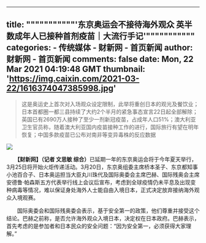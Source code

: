 
---
title: """""""""""'东京奥运会不接待海外观众 英半数成年人已接种首剂疫苗｜大流行手记'"""""""""""
categories: 
    - 传统媒体
    - 财新网 - 首页新闻
author: 财新网 - 首页新闻
comments: false
date: Mon, 22 Mar 2021 04:19:48 GMT
thumbnail: 'https://img.caixin.com/2021-03-22/1616374047385998.jpg'
---

<div>   
<blockquote><p>这是奥运史上首次对入场观众设定限制，此举将重创日本的观光及餐饮业；日本首都圈一都三县持续了大约2个半月的紧急事态宣言22日起全部解除；英国已有2690万人接种了至少一剂新冠疫苗，占成年人口51%；澳大利亚卫生官员称，随着澳大利亚国内疫苗接种工作的进行，国际旅行有望在明年恢复；中国多款疫苗已公布对南非等变异毒株的反应数据</p></blockquote><img src="https://img.caixin.com/2021-03-22/1616374047385998.jpg" referrerpolicy="no-referrer">
       <p>　　<b>【财新网】（记者 文思敏 综合）</b>已延期一年的东京奥运会将于今年夏天举行， 3月25日将开始火炬传递活动。3月20日，东京奥组委主席桥本圣子、东京都知事小池百合子、日本奥运担当大臣丸川珠代及国际奥委会主席巴赫、国际残奥会主席安德鲁·帕森斯五方代表举行线上会议后宣布，考虑到全球疫情仍未平息及出现变种病毒等情况，难以保证身处海外人士能自由入境日本，正式决定放弃接纳海外观众入境观赛。</p>
<p>　　国际奥委会和国际残奥委会表示，基于安全第一的政策，他们尊重并接受这个结论。巴赫之前称，是否允许海外观众入境日本，决定权在日本政府。巴赫表示，首先考虑的是参加者和日本民众的安全问题：“因为安全第一，必须获得大家理解。”</p>
        
</div>
            